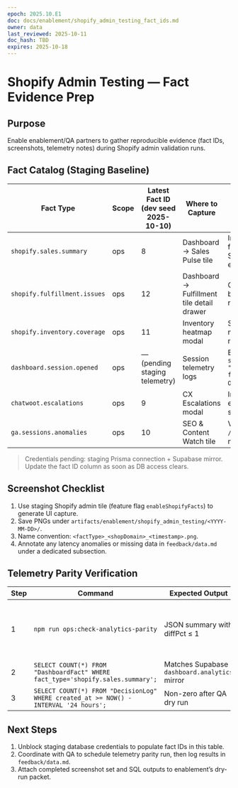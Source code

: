 ```yaml
---
epoch: 2025.10.E1
doc: docs/enablement/shopify_admin_testing_fact_ids.md
owner: data
last_reviewed: 2025-10-11
doc_hash: TBD
expires: 2025-10-18
---
```

# Shopify Admin Testing — Fact Evidence Prep

## Purpose
Enable enablement/QA partners to gather reproducible evidence (fact IDs, screenshots, telemetry notes) during Shopify admin validation runs.

## Fact Catalog (Staging Baseline)
| Fact Type | Scope | Latest Fact ID (dev seed 2025-10-10) | Where to Capture | Notes |
| --- | --- | --- | --- | --- |
| `shopify.sales.summary` | ops | 8 | Dashboard → Sales Pulse tile | Include revenue graph + pending fulfillment badge; IDs sourced from the Supabase dev seed (`npm run seed`) executed 2025-10-10 02:54 UTC. |
| `shopify.fulfillment.issues` | ops | 12 | Dashboard → Fulfillment tile detail drawer | Capture list state showing order `#1001` backlog; log fact ID and order `gid://` reference. |
| `shopify.inventory.coverage` | ops | 11 | Inventory heatmap modal | Screenshot low-stock SKU (`SKU-003`), note `daysOfCover` and recommendation. |
| `dashboard.session.opened` | ops | — (pending staging telemetry) | Session telemetry logs | Extract via Prisma query (`SELECT id, shop_domain, created_at FROM "DashboardFact" WHERE fact_type='dashboard.session.opened' ORDER BY created_at DESC LIMIT 5`). |
| `chatwoot.escalations` | ops | 9 | CX Escalations modal | Include tags + SLA badge; note escalation conversation IDs (101, 102 seeded). |
| `ga.sessions.anomalies` | ops | 10 | SEO & Content Watch tile | Verify anomaly badge highlights `/blogs/news/october-launch`; fact metadata seeded for parity checks. |

> Credentials pending: staging Prisma connection + Supabase mirror. Update the fact ID column as soon as DB access clears.

## Screenshot Checklist
1. Use staging Shopify admin tile (feature flag `enableShopifyFacts`) to generate UI capture.
2. Save PNGs under `artifacts/enablement/shopify_admin_testing/<YYYY-MM-DD>/`.
3. Name convention: `<factType>_<shopDomain>_<timestamp>.png`.
4. Annotate any latency anomalies or missing data in `feedback/data.md` under a dedicated subsection.

## Telemetry Parity Verification
| Step | Command | Expected Output | Status |
| --- | --- | --- | --- |
| 1 | `npm run ops:check-analytics-parity` | JSON summary with diffPct ≤ 1 | ⏳ Waiting on QA validation run + Supabase credentials |
| 2 | `SELECT COUNT(*) FROM "DashboardFact" WHERE fact_type='shopify.sales.summary';` | Matches Supabase `dashboard.analytics` mirror | ⏳ |
| 3 | `SELECT COUNT(*) FROM "DecisionLog" WHERE created_at >= NOW() - INTERVAL '24 hours';` | Non-zero after QA dry run | ⏳ |

## Next Steps
1. Unblock staging database credentials to populate fact IDs in this table.
2. Coordinate with QA to schedule telemetry parity run, then log results in `feedback/data.md`.
3. Attach completed screenshot set and SQL outputs to enablement’s dry-run packet.
